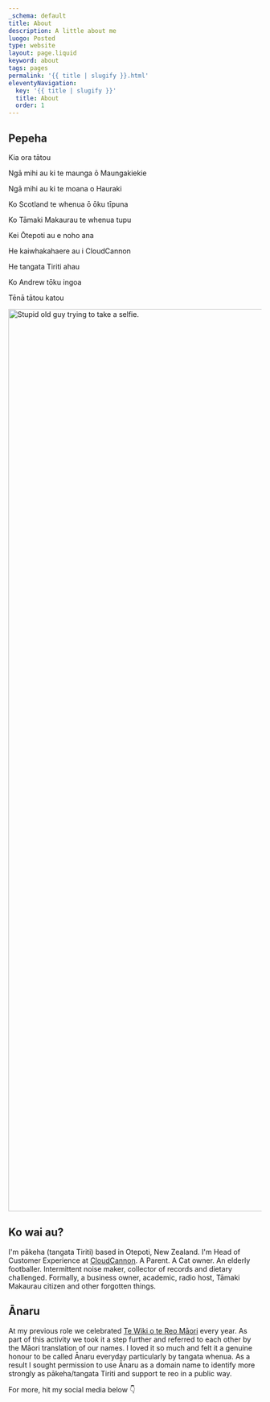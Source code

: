 ```yaml
---
_schema: default
title: About
description: A little about me
luogo: Posted
type: website
layout: page.liquid
keyword: about
tags: pages
permalink: '{{ title | slugify }}.html'
eleventyNavigation:
  key: '{{ title | slugify }}'
  title: About
  order: 1
---
```

## Pepeha

Kia ora tātou

Ngā mihi au ki te maunga ō Maungakiekie

Ngā mihi au ki te moana o Hauraki

Ko Scotland te whenua ō ōku tīpuna

Ko Tāmaki Makaurau te whenua tupu

Kei Ōtepoti au e noho ana

He kaiwhakahaere au i CloudCannon

He tangata Tiriti ahau

Ko Andrew tōku ingoa

Tēnā tātou katou

<img src="/img/me-sideon.PNG" alt="Stupid old guy trying to take a selfie." title="A recentish photo of me" height="1795" width="2346" />

## Ko wai au?

I'm pākeha (tangata Tiriti) based in Otepoti, New Zealand. I'm Head of Customer Experience at <a href="https://cloudcannon.com" target="_blank" rel="noopener">CloudCannon</a>. A Parent. A Cat owner. An elderly footballer. Intermittent noise maker, collector of records and dietary challenged. Formally, a business owner, academic, radio host, Tāmaki Makaurau citizen and other forgotten things.

## Ānaru

At my previous role we celebrated <a href="https://www.reomaori.co.nz/te-wiki-o-te-reo-maori-2022" target="_blank" rel="noopener">Te Wiki o te Reo Māori</a> every year. As part of this activity we took it a step further and referred to each other by the Māori translation of our names. I loved it so much and felt it a genuine honour to be called Ānaru everyday particularly by tangata whenua. As a result I sought permission to use Ānaru as a domain name to identify more strongly as pākeha/tangata Tiriti and support te reo in a public way.

For more, hit my social media below 👇